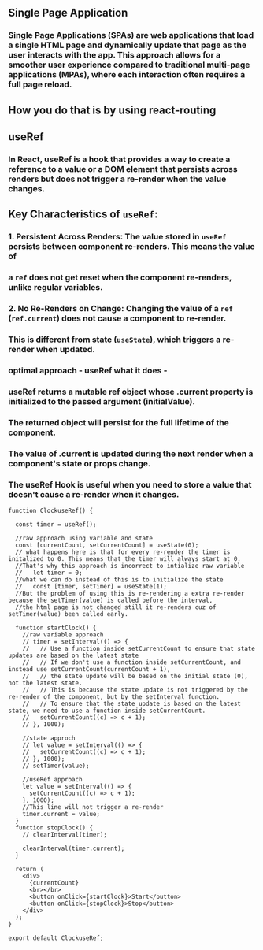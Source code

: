 ## Single Page Application
### Single Page Applications (SPAs) are web applications that load a single HTML page and dynamically update that page as the user interacts with the app. This approach allows for a smoother user experience compared to traditional multi-page applications (MPAs), where each interaction often requires a full page reload.
## How you do that is by using react-routing

## useRef
### In React, useRef is a hook that provides a way to create a reference to a value or a DOM element that persists across renders but does not trigger a re-render when the value changes.

## Key Characteristics of `useRef`:
### 1. **Persistent Across Renders**: The value stored in `useRef` persists between component re-renders. This means the value of 
### a `ref` does not get reset when the component re-renders, unlike regular variables.
### 2. **No Re-Renders on Change**: Changing the value of a `ref` (`ref.current`) does **not** cause a component to re-render. 
### This is different from state (`useState`), which triggers a re-render when updated.

### optimal approach - useRef what it does -
  ### useRef returns a mutable ref object whose .current property is initialized to the passed argument (initialValue).
  ###  The returned object will persist for the full lifetime of the component.
  ### The value of .current is updated during the next render when a component's state or props change.
  ### The useRef Hook is useful when you need to store a value that doesn't cause a re-render when it changes.

```
function ClockuseRef() {

  const timer = useRef();

  //raw approach using variable and state
  const [currentCount, setCurrentCount] = useState(0);
  // what happens here is that for every re-render the timer is initalized to 0. This means that the timer will always start at 0.
  //That's why this approach is incorrect to intialize raw variable
  //   let timer = 0;
  //what we can do instead of this is to initialize the state
  //   const [timer, setTimer] = useState(1);
  //But the problem of using this is re-rendering a extra re-render because the setTimer(value) is called before the interval,
  //the html page is not changed still it re-renders cuz of setTimer(value) been called early.

  function startClock() {
    //raw variable approach
    // timer = setInterval(() => {
    //   // Use a function inside setCurrentCount to ensure that state updates are based on the latest state
    //   // If we don't use a function inside setCurrentCount, and instead use setCurrentCount(currentCount + 1),
    //   // the state update will be based on the initial state (0), not the latest state.
    //   // This is because the state update is not triggered by the re-render of the component, but by the setInterval function.
    //   // To ensure that the state update is based on the latest state, we need to use a function inside setCurrentCount.
    //   setCurrentCount((c) => c + 1);
    // }, 1000);

    //state approch
    // let value = setInterval(() => {
    //   setCurrentCount((c) => c + 1);
    // }, 1000);
    // setTimer(value);

    //useRef approach
    let value = setInterval(() => {
      setCurrentCount((c) => c + 1);
    }, 1000);
    //This line will not trigger a re-render
    timer.current = value;
  }
  function stopClock() {
    // clearInterval(timer);

    clearInterval(timer.current);
  }

  return (
    <div>
      {currentCount}
      <br></br>
      <button onClick={startClock}>Start</button>
      <button onClick={stopClock}>Stop</button>
    </div>
  );
}

export default ClockuseRef;

```